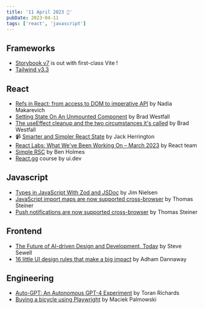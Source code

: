 ```yaml
---
title: '11 April 2023 🐣'
pubDate: 2023-04-11
tags: ['react', 'javascript']
---
```


## Frameworks
* [Storybook v7](https://github.com/storybookjs/storybook/releases/tag/v7.0.0) is out with first-class Vite !
* [Tailwind v3.3](https://tailwindcss.com/blog/tailwindcss-v3-3)

## React
* [Refs in React: from access to DOM to imperative API](https://www.developerway.com/posts/refs-from-dom-to-api) by Nadia Makarevich
* [Setting State On An Unmounted Component](https://reacttraining.com/blog/setting-state-on-unmounted-component) by Brad Westfall
* [The useEffect cleanup and the two circumstances it's called](https://reacttraining.com/blog/useeffect-cleanup) by Brad Westfall
* 📹 [Smarter and Simpler React State](https://www.youtube.com/watch?v=cp64ybybnda) by Jack Herrington
* [React Labs: What We've Been Working On – March 2023](https://react.dev/blog/2023/03/22/react-labs-what-we-have-been-working-on-march-2023) by React team
* [Simple RSC](https://github.com/bholmesdev/simple-rsc) by Ben Holmes
* [React.gg](https://react.gg/) course by ui.dev


## Javascript
* [Types in JavaScript With Zod and JSDoc](https://blog.jim-nielsen.com/2023/types-in-jsdoc-with-zod) by Jim Nielsen
* [JavaScript import maps are now supported cross-browser](https://web.dev/import-maps-in-all-modern-browsers) by Thomas Steiner
* [Push notifications are now supported cross-browser](https://web.dev/push-notifications-in-all-modern-browsers) by Thomas Steiner

## Frontend
* [The Future of AI-driven Design and Development, Today](https://www.builder.io/blog/ai) by Steve Sewell
* [16 little UI design rules that make a big impact](https://www.adhamdannaway.com/blog/ui-design/16-ui-design-rules) by Adham Dannaway

## Engineering
* [Auto-GPT: An Autonomous GPT-4 Experiment](https://github.com/torantulino/auto-gpt) by Toran Richards
* [Buying a bicycle using Playwright](https://maciekpalmowski.dev/buying-a-bicycle-using-playwright) by Maciek Palmowski